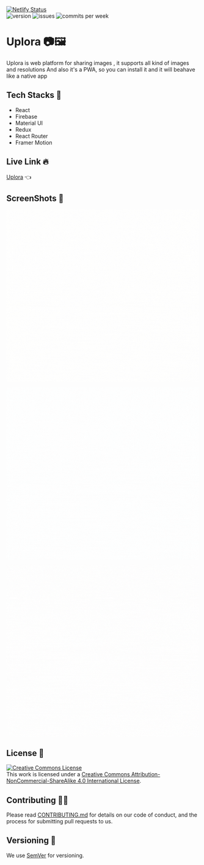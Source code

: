 [![Netlify Status](https://api.netlify.com/api/v1/badges/a474e92f-4645-4fd5-9377-9413da40fa41/deploy-status)](https://app.netlify.com/sites/uplora/deploys) <br/>
<img src="https://img.shields.io/github/package-json/v/the-wrong-guy/Uplora" alt="version"/> <img src="https://img.shields.io/github/issues/the-wrong-guy/Uplora" alt="issues"/> <img src="https://img.shields.io/github/commit-activity/w/the-wrong-guy/Uplora" alt="commits per week"/>

# Uplora 📷🖼

Uplora is web platform for sharing images , it supports all kind of images and resolutions
And also it's a PWA, so you can install it and it will beahave like a native app

## Tech Stacks 🚀

- React
- Firebase
- Material UI
- Redux
- React Router
- Framer Motion

## Live Link 🔥

[Uplora](https://uplora.netlify.app/ "Uplora - Share your message to the world through Images") 👈

## ScreenShots 📜

<p align="center"><img align="center" src="./ScreenShots/s3.gif" height="450"/></p>

<p align="center"><img align="center" src="./ScreenShots/s2.gif" height="450"/></p>

<p align="center"><img align="center" src="./ScreenShots/s1.gif" height="450"/></p>

## License 📃

<a rel="license" href="http://creativecommons.org/licenses/by-nc-sa/4.0/"><img alt="Creative Commons License" style="border-width:0" src="https://i.creativecommons.org/l/by-nc-sa/4.0/88x31.png" /></a><br />This <span xmlns:dct="http://purl.org/dc/terms/" href="http://purl.org/dc/dcmitype/InteractiveResource" rel="dct:type">work</span> is licensed under a <a rel="license" href="http://creativecommons.org/licenses/by-nc-sa/4.0/">Creative Commons Attribution-NonCommercial-ShareAlike 4.0 International License</a>.

## Contributing 👷‍♂️

Please read [CONTRIBUTING.md](CONTRIBUTING.md) for details on our code of conduct, and the process for submitting pull requests to us.

## Versioning 🔢

We use [SemVer](http://semver.org/) for versioning.
